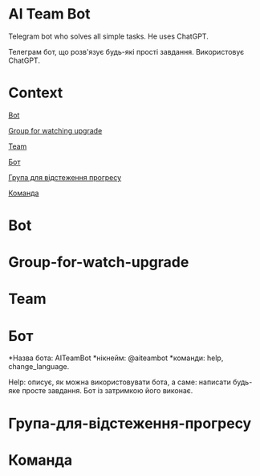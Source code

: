 # AI Team Bot
Telegram bot who solves all simple tasks.
He uses ChatGPT.

Телеграм бот, що розв'язує будь-які прості завдання.
Використовує ChatGPT.

# Context

[Bot](#Bot)

[Group for watching upgrade](#Group-for-watch-upgrade)

[Team](#Team)

[Бот](#Бот)

[Група для відстеження прогресу](#Група-для-відстеження-прогресу)

[Команда](#Команда)

# Bot

# Group-for-watch-upgrade

# Team

# Бот

*Назва бота: AITeamBot
*нікнейм: @aiteambot
*команди: help, change_language.

Help: описує, як можна використовувати бота, а саме: написати будь-яке просте завдання. Бот із затримкою його виконає.



# Група-для-відстеження-прогресу

# Команда